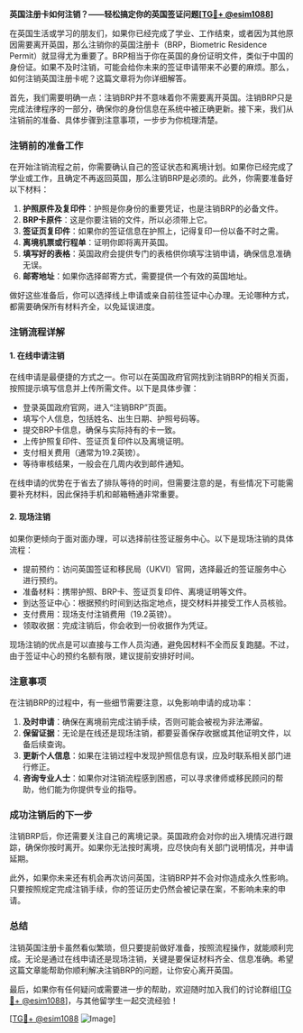 **英国注册卡如何注销？——轻松搞定你的英国签证问题[[TG💪+ @esim1088](https://t.me/s/esim1088)]**

在英国生活或学习的朋友们，如果你已经完成了学业、工作结束，或者因为其他原因需要离开英国，那么注销你的英国注册卡（BRP，Biometric Residence Permit）就显得尤为重要了。BRP相当于你在英国的身份证明文件，类似于中国的身份证。如果不及时注销，可能会给你未来的签证申请带来不必要的麻烦。那么，如何注销英国注册卡呢？这篇文章将为你详细解答。

首先，我们需要明确一点：注销BRP并不意味着你不需要离开英国。注销BRP只是完成法律程序的一部分，确保你的身份信息在系统中被正确更新。接下来，我们从注销前的准备、具体步骤到注意事项，一步步为你梳理清楚。

### 注销前的准备工作

在开始注销流程之前，你需要确认自己的签证状态和离境计划。如果你已经完成了学业或工作，且确定不再返回英国，那么注销BRP是必须的。此外，你需要准备好以下材料：

1. **护照原件及复印件**：护照是你身份的重要凭证，也是注销BRP的必备文件。
2. **BRP卡原件**：这是你要注销的文件，所以必须带上它。
3. **签证页复印件**：如果你的签证信息在护照上，记得复印一份以备不时之需。
4. **离境机票或行程单**：证明你即将离开英国。
5. **填写好的表格**：英国政府会提供专门的表格供你填写注销申请，确保信息准确无误。
6. **邮寄地址**：如果你选择邮寄方式，需要提供一个有效的英国地址。

做好这些准备后，你可以选择线上申请或亲自前往签证中心办理。无论哪种方式，都需要确保所有材料齐全，以免延误进度。

### 注销流程详解

#### 1. 在线申请注销

在线申请是最便捷的方式之一。你可以在英国政府官网找到注销BRP的相关页面，按照提示填写信息并上传所需文件。以下是具体步骤：

- 登录英国政府官网，进入“注销BRP”页面。
- 填写个人信息，包括姓名、出生日期、护照号码等。
- 提交BRP卡信息，确保与实际持有的卡一致。
- 上传护照复印件、签证页复印件以及离境证明。
- 支付相关费用（通常为19.2英镑）。
- 等待审核结果，一般会在几周内收到邮件通知。

在线申请的优势在于省去了排队等待的时间，但需要注意的是，有些情况下可能需要补充材料，因此保持手机和邮箱畅通非常重要。

#### 2. 现场注销

如果你更倾向于面对面办理，可以选择前往签证服务中心。以下是现场注销的具体流程：

- 提前预约：访问英国签证和移民局（UKVI）官网，选择最近的签证服务中心进行预约。
- 准备材料：携带护照、BRP卡、签证页复印件、离境证明等文件。
- 到达签证中心：根据预约时间到达指定地点，提交材料并接受工作人员核验。
- 支付费用：现场支付注销费用（19.2英镑）。
- 领取收据：完成注销后，你会收到一份收据作为凭证。

现场注销的优点是可以直接与工作人员沟通，避免因材料不全而反复跑腿。不过，由于签证中心的预约名额有限，建议提前安排好时间。

### 注意事项

在注销BRP的过程中，有一些细节需要注意，以免影响申请的成功率：

1. **及时申请**：确保在离境前完成注销手续，否则可能会被视为非法滞留。
2. **保留证据**：无论是在线还是现场注销，都要妥善保存收据或其他证明文件，以备后续查询。
3. **更新个人信息**：如果在注销过程中发现护照信息有误，应及时联系相关部门进行修正。
4. **咨询专业人士**：如果你对注销流程感到困惑，可以寻求律师或移民顾问的帮助，他们能为你提供专业的指导。

### 成功注销后的下一步

注销BRP后，你还需要关注自己的离境记录。英国政府会对你的出入境情况进行跟踪，确保你按时离开。如果你无法按时离境，应尽快向有关部门说明情况，并申请延期。

此外，如果你未来还有机会再次访问英国，注销BRP并不会对你造成永久性影响。只要按照规定完成注销手续，你的签证历史仍然会被记录在案，不影响未来的申请。

### 总结

注销英国注册卡虽然看似繁琐，但只要提前做好准备，按照流程操作，就能顺利完成。无论是通过在线申请还是现场注销，关键是要保证材料齐全、信息准确。希望这篇文章能帮助你顺利解决注销BRP的问题，让你安心离开英国。

最后，如果你有任何疑问或需要进一步的帮助，欢迎随时加入我们的讨论群组[[TG💪+ @esim1088](https://t.me/s/esim1088)]，与其他留学生一起交流经验！

[[TG💪+ @esim1088](https://t.me/s/esim1088) ![Image](https://i.postimg.cc/4NQfJmqS/Snipaste-2025-05-13-00-14-12.png)]